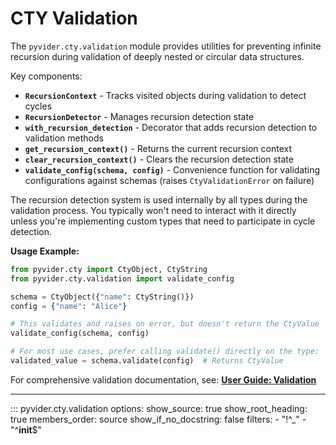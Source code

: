 # CTY Validation

The `pyvider.cty.validation` module provides utilities for preventing infinite recursion during validation of deeply nested or circular data structures.

Key components:
- **`RecursionContext`** - Tracks visited objects during validation to detect cycles
- **`RecursionDetector`** - Manages recursion detection state
- **`with_recursion_detection`** - Decorator that adds recursion detection to validation methods
- **`get_recursion_context()`** - Returns the current recursion context
- **`clear_recursion_context()`** - Clears the recursion detection state
- **`validate_config(schema, config)`** - Convenience function for validating configurations against schemas (raises `CtyValidationError` on failure)

The recursion detection system is used internally by all types during the validation process. You typically won't need to interact with it directly unless you're implementing custom types that need to participate in cycle detection.

**Usage Example:**

```python
from pyvider.cty import CtyObject, CtyString
from pyvider.cty.validation import validate_config

schema = CtyObject({"name": CtyString()})
config = {"name": "Alice"}

# This validates and raises on error, but doesn't return the CtyValue
validate_config(schema, config)

# For most use cases, prefer calling validate() directly on the type:
validated_value = schema.validate(config)  # Returns CtyValue
```

For comprehensive validation documentation, see: **[User Guide: Validation](../user-guide/core-concepts/validation.md)**

---

::: pyvider.cty.validation
    options:
      show_source: true
      show_root_heading: true
      members_order: source
      show_if_no_docstring: false
      filters:
        - "!^_"
        - "^__init__$"
